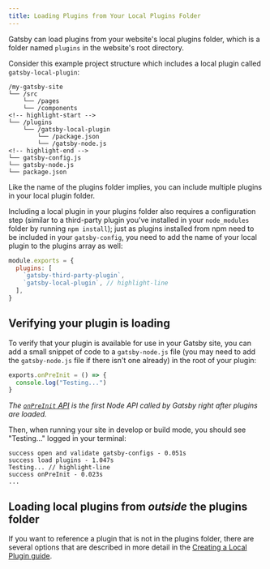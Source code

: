 ```yaml
---
title: Loading Plugins from Your Local Plugins Folder
---
```


Gatsby can load plugins from your website's local plugins folder, which is a folder named `plugins` in the website's root directory.

Consider this example project structure which includes a local plugin called `gatsby-local-plugin`:

```text
/my-gatsby-site
└── /src
    └── /pages
    └── /components
<!-- highlight-start -->
└── /plugins
    └── /gatsby-local-plugin
        └── /package.json
        └── /gatsby-node.js
<!-- highlight-end -->
└── gatsby-config.js
└── gatsby-node.js
└── package.json
```

Like the name of the plugins folder implies, you can include multiple plugins in your local plugin folder.

Including a local plugin in your plugins folder also requires a configuration step (similar to a third-party plugin you've installed in your `node_modules` folder by running `npm install`); just as plugins installed from npm need to be included in your `gatsby-config`, you need to add the name of your local plugin to the plugins array as well:

```javascript:title=gatsby-config.js
module.exports = {
  plugins: [
    `gatsby-third-party-plugin`,
    `gatsby-local-plugin`, // highlight-line
  ],
}
```

## Verifying your plugin is loading

To verify that your plugin is available for use in your Gatsby site, you can add a small snippet of code to a `gatsby-node.js` file (you may need to add the `gatsby-node.js` file if there isn't one already) in the root of your plugin:

```javascript:title=plugins/gatsby-local-plugin/gatsby-node.js
exports.onPreInit = () => {
  console.log("Testing...")
}
```

_The [`onPreInit` API](/docs/node-apis/#onPreInit) is the first Node API called by Gatsby right after plugins are loaded._

Then, when running your site in develop or build mode, you should see "Testing..." logged in your terminal:

```shell
success open and validate gatsby-configs - 0.051s
success load plugins - 1.047s
Testing... // highlight-line
success onPreInit - 0.023s
...
```

## Loading local plugins from _outside_ the plugins folder

If you want to reference a plugin that is not in the plugins folder, there are several options that are described in more detail in the [Creating a Local Plugin guide](/docs/creating-a-local-plugin/).
